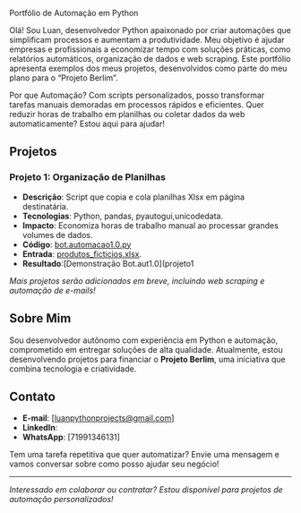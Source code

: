 Portfólio de Automação em Python

Olá! Sou Luan, desenvolvedor Python apaixonado por criar automações que simplificam processos e aumentam a produtividade. Meu objetivo é ajudar empresas e profissionais a economizar tempo com soluções práticas, como relatórios automáticos, organização de dados e web scraping. Este portfólio apresenta exemplos dos meus projetos, desenvolvidos como parte do meu plano para o “Projeto Berlim”.

Por que Automação?
Com scripts personalizados, posso transformar tarefas manuais demoradas em processos rápidos e eficientes. Quer reduzir horas de trabalho em planilhas ou coletar dados da web automaticamente? Estou aqui para ajudar!

## Projetos

### Projeto 1: Organização de Planilhas
- **Descrição**: Script que copia e cola planilhas Xlsx em página destinatária.
- **Tecnologias**: Python, pandas, pyautogui,unicodedata.
-  **Impacto**: Economiza horas de trabalho manual ao processar grandes volumes de dados.
-  **Código**: [bot.automacao1.0.py](projeto1/bot.automacao1.0.py)
-  **Entrada**: [produtos_ficticios.xlsx](projeto1/produtos_ficticios.xlsx).
-  **Resultado**:[Demonstração Bot.aut1.0](projeto1

*Mais projetos serão adicionados em breve, incluindo web scraping e automação de e-mails!*

## Sobre Mim
Sou desenvolvedor autônomo com experiência em Python e automação, comprometido em entregar soluções de alta qualidade. Atualmente, estou desenvolvendo projetos para financiar o **Projeto Berlim**, uma iniciativa que combina tecnologia e criatividade.

## Contato
- **E-mail**: [luanpythonprojects@gmail.com]
- **LinkedIn**: 
- **WhatsApp**: [71991346131]

Tem uma tarefa repetitiva que quer automatizar? Envie uma mensagem e vamos conversar sobre como posso ajudar seu negócio!

---

*Interessado em colaborar ou contratar? Estou disponível para projetos de automação personalizados!*
